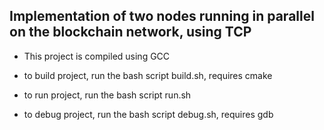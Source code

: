 ## Implementation of two nodes running in parallel on the blockchain network, using TCP

- This project is compiled using GCC

- to build project, run the bash script build.sh, requires cmake

- to run project, run the bash script run.sh

- to debug project, run the bash script debug.sh, requires gdb
